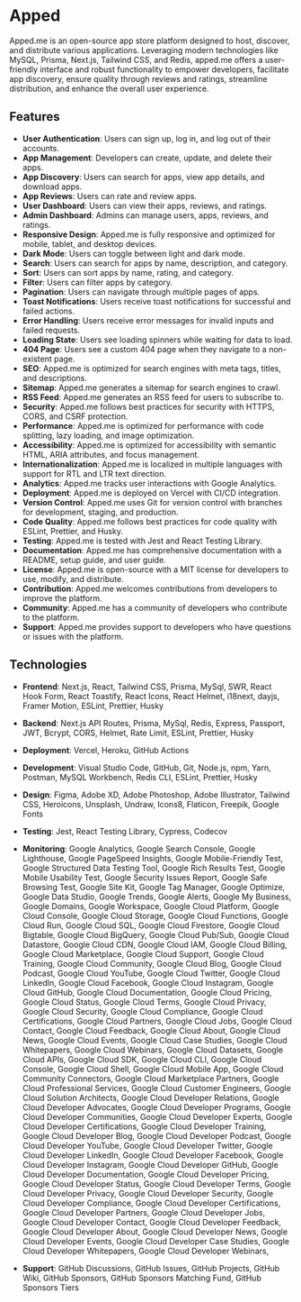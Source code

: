 

# Apped


Apped.me is an open-source app store platform designed to host, discover, and distribute various applications. Leveraging modern technologies like MySQL, Prisma, Next.js, Tailwind CSS, and Redis, apped.me offers a user-friendly interface and robust functionality to empower developers, facilitate app discovery, ensure quality through reviews and ratings, streamline distribution, and enhance the overall user experience.



## Features

- **User Authentication**: Users can sign up, log in, and log out of their accounts.
- **App Management**: Developers can create, update, and delete their apps.
- **App Discovery**: Users can search for apps, view app details, and download apps.
- **App Reviews**: Users can rate and review apps.
- **User Dashboard**: Users can view their apps, reviews, and ratings.
- **Admin Dashboard**: Admins can manage users, apps, reviews, and ratings.
- **Responsive Design**: Apped.me is fully responsive and optimized for mobile, tablet, and desktop devices.
- **Dark Mode**: Users can toggle between light and dark mode.
- **Search**: Users can search for apps by name, description, and category.
- **Sort**: Users can sort apps by name, rating, and category.
- **Filter**: Users can filter apps by category.
- **Pagination**: Users can navigate through multiple pages of apps.
- **Toast Notifications**: Users receive toast notifications for successful and failed actions.
- **Error Handling**: Users receive error messages for invalid inputs and failed requests.
- **Loading State**: Users see loading spinners while waiting for data to load.
- **404 Page**: Users see a custom 404 page when they navigate to a non-existent page.
- **SEO**: Apped.me is optimized for search engines with meta tags, titles, and descriptions.
- **Sitemap**: Apped.me generates a sitemap for search engines to crawl.
- **RSS Feed**: Apped.me generates an RSS feed for users to subscribe to.
- **Security**: Apped.me follows best practices for security with HTTPS, CORS, and CSRF protection.
- **Performance**: Apped.me is optimized for performance with code splitting, lazy loading, and image optimization.
- **Accessibility**: Apped.me is optimized for accessibility with semantic HTML, ARIA attributes, and focus management.
- **Internationalization**: Apped.me is localized in multiple languages with support for RTL and LTR text direction.
- **Analytics**: Apped.me tracks user interactions with Google Analytics.
- **Deployment**: Apped.me is deployed on Vercel with CI/CD integration.
- **Version Control**: Apped.me uses Git for version control with branches for development, staging, and production.
- **Code Quality**: Apped.me follows best practices for code quality with ESLint, Prettier, and Husky.
- **Testing**: Apped.me is tested with Jest and React Testing Library.
- **Documentation**: Apped.me has comprehensive documentation with a README, setup guide, and user guide.
- **License**: Apped.me is open-source with a MIT license for developers to use, modify, and distribute.
- **Contribution**: Apped.me welcomes contributions from developers to improve the platform.
- **Community**: Apped.me has a community of developers who contribute to the platform.
- **Support**: Apped.me provides support to developers who have questions or issues with the platform.


## Technologies

- **Frontend**: Next.js, React, Tailwind CSS, Prisma, MySql, SWR, React Hook Form, React Toastify, React Icons, React Helmet, i18next, dayjs, Framer Motion, ESLint, Prettier, Husky

- **Backend**: Next.js API Routes, Prisma, MySql, Redis, Express, Passport, JWT, Bcrypt, CORS, Helmet, Rate Limit, ESLint, Prettier, Husky

- **Deployment**: Vercel, Heroku, GitHub Actions

- **Development**: Visual Studio Code, GitHub, Git, Node.js, npm, Yarn, Postman, MySQL Workbench, Redis CLI, ESLint, Prettier, Husky

- **Design**: Figma, Adobe XD, Adobe Photoshop, Adobe Illustrator, Tailwind CSS, Heroicons, Unsplash, Undraw, Icons8, Flaticon, Freepik, Google Fonts

- **Testing**: Jest, React Testing Library, Cypress, Codecov

- **Monitoring**: Google Analytics, Google Search Console, Google Lighthouse, Google PageSpeed Insights, Google Mobile-Friendly Test, Google Structured Data Testing Tool, Google Rich Results Test, Google Mobile Usability Test, Google Security Issues Report, Google Safe Browsing Test, Google Site Kit, Google Tag Manager, Google Optimize, Google Data Studio, Google Trends, Google Alerts, Google My Business, Google Domains, Google Workspace, Google Cloud Platform, Google Cloud Console, Google Cloud Storage, Google Cloud Functions, Google Cloud Run, Google Cloud SQL, Google Cloud Firestore, Google Cloud Bigtable, Google Cloud BigQuery, Google Cloud Pub/Sub, Google Cloud Datastore, Google Cloud CDN, Google Cloud IAM, Google Cloud Billing, Google Cloud Marketplace, Google Cloud Support, Google Cloud Training, Google Cloud Community, Google Cloud Blog, Google Cloud Podcast, Google Cloud YouTube, Google Cloud Twitter, Google Cloud LinkedIn, Google Cloud Facebook, Google Cloud Instagram, Google Cloud GitHub, Google Cloud Documentation, Google Cloud Pricing, Google Cloud Status, Google Cloud Terms, Google Cloud Privacy, Google Cloud Security, Google Cloud Compliance, Google Cloud Certifications, Google Cloud Partners, Google Cloud Jobs, Google Cloud Contact, Google Cloud Feedback, Google Cloud About, Google Cloud News, Google Cloud Events, Google Cloud Case Studies, Google Cloud Whitepapers, Google Cloud Webinars, Google Cloud Datasets, Google Cloud APIs, Google Cloud SDK, Google Cloud CLI, Google Cloud Console, Google Cloud Shell, Google Cloud Mobile App, Google Cloud Community Connectors, Google Cloud Marketplace Partners, Google Cloud Professional Services, Google Cloud Customer Engineers, Google Cloud Solution Architects, Google Cloud Developer Relations, Google Cloud Developer Advocates, Google Cloud Developer Programs, Google Cloud Developer Communities, Google Cloud Developer Experts, Google Cloud Developer Certifications, Google Cloud Developer Training, Google Cloud Developer Blog, Google Cloud Developer Podcast, Google Cloud Developer YouTube, Google Cloud Developer Twitter, Google Cloud Developer LinkedIn, Google Cloud Developer Facebook, Google Cloud Developer Instagram, Google Cloud Developer GitHub, Google Cloud Developer Documentation, Google Cloud Developer Pricing, Google Cloud Developer Status, Google Cloud Developer Terms, Google Cloud Developer Privacy, Google Cloud Developer Security, Google Cloud Developer Compliance, Google Cloud Developer Certifications, Google Cloud Developer Partners, Google Cloud Developer Jobs, Google Cloud Developer Contact, Google Cloud Developer Feedback, Google Cloud Developer About, Google Cloud Developer News, Google Cloud Developer Events, Google Cloud Developer Case Studies, Google Cloud Developer Whitepapers, Google Cloud Developer Webinars,

- **Support**: GitHub Discussions, GitHub Issues, GitHub Projects, GitHub Wiki, GitHub Sponsors, GitHub Sponsors Matching Fund, GitHub Sponsors Tiers
